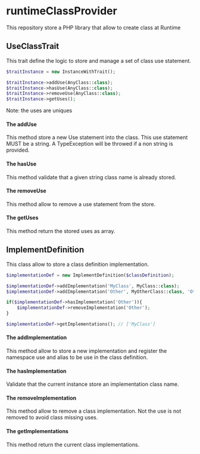 # runtimeClassProvider
This repository store a PHP library that allow to create class at Runtime

## UseClassTrait

This trait define the logic to store and manage a set of class use statement.

```php
$traitInstance = new InstanceWithTrait();

$traitInstance->addUse(AnyClass::class);
$traitInstance->hasUse(AnyClass::class);
$traitInstance->removeUse(AnyClass::class);
$traitInstance->getUses();
``` 

Note: the uses are uniques 

#### The addUse

This method store a new Use statement into the class. This use statement MUST be a string. A TypeException will be throwed if a non string is provided.

#### The hasUse

This method validate that a given string class name is already stored.

#### The removeUse

This method allow to remove a use statement from the store.

#### The getUses

This method return the stored uses as array.

## ImplementDefinition

This class allow to store a class definition implementation.

```php
$implementationDef = new ImplementDefinition($classDefinition);

$implementationDef->addImplementation('MyClass', MyClass::class);
$implementationDef->addImplementation('Other', MyOtherClass::class, 'Other');

if($implementationDef->hasImplementation('Other')){
	$implementationDef->removeImplementation('Other');
}

$implementationDef->getImplementations(); // ['MyClass']
```

#### The addImplementation

This method allow to store a new implementation and register the namespace use and alias to be use in the class definition.

#### The hasImplementation

Validate that the current instance store an implementation class name.

#### The removeImplementation

This method allow to remove a class implementation. Not the use is not removed to avoid class missing uses.

#### The getImplementations

This method return the current class implementations.
